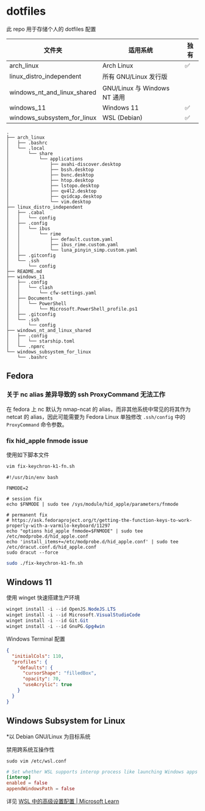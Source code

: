 # dotfiles

此 repo 用于存储个人的 dotfiles 配置

| 文件夹                      | 适用系统                     | 独有 |
| --------------------------- | ---------------------------- | ---- |
| arch_linux                  | Arch Linux                   | ✅    |
| linux_distro_independent    | 所有 GNU/Linux 发行版        |      |
| windows_nt_and_linux_shared | GNU/Linux 与 Windows NT 通用 |      |
| windows_11                  | Windows 11                   | ✅    |
| windows_subsystem_for_linux | WSL (Debian)                 | ✅    |

```tree
.
├── arch_linux
│   ├── .bashrc
│   └── .local
│       └── share
│           └── applications
│               ├── avahi-discover.desktop
│               ├── bssh.desktop
│               ├── bvnc.desktop
│               ├── htop.desktop
│               ├── lstopo.desktop
│               ├── qv4l2.desktop
│               ├── qvidcap.desktop
│               └── vim.desktop
├── linux_distro_independent
│   ├── .cabal
│   │   └── config
│   ├── .config
│   │   └── ibus
│   │       └── rime
│   │           ├── default.custom.yaml
│   │           ├── ibus_rime.custom.yaml
│   │           └── luna_pinyin_simp.custom.yaml
│   ├── .gitconfig
│   └── .ssh
│       └── config
├── README.md
├── windows_11
│   ├── .config
│   │   └── clash
│   │       └── cfw-settings.yaml
│   ├── Documents
│   │   └── PowerShell
│   │       └── Microsoft.PowerShell_profile.ps1
│   ├── .gitconfig
│   └── .ssh
│       └── config
├── windows_nt_and_linux_shared
│   ├── .config
│   │   └── starship.toml
│   └── .npmrc
└── windows_subsystem_for_linux
    └── .bashrc
```

## Fedora

### 关于 nc alias 差异导致的 ssh ProxyCommand 无法工作

在 fedora 上 nc 默认为 nmap-ncat 的 alias，而非其他系统中常见的将其作为 netcat 的 alias，因此可能需要为 Fedora Linux 单独修改 `.ssh/config` 中的 `ProxyCommand` 命令参数。

### fix hid_apple fnmode issue

使用如下脚本文件

```bash
vim fix-keychron-k1-fn.sh
```

```
#!/usr/bin/env bash

FNMODE=2

# session fix
echo $FNMODE | sudo tee /sys/module/hid_apple/parameters/fnmode

# permanent fix
# https://ask.fedoraproject.org/t/getting-the-function-keys-to-work-properly-with-a-varmilo-keyboard/11297
echo "options hid_apple fnmode=$FNMODE" | sudo tee /etc/modprobe.d/hid_apple.conf
echo 'install_items+=/etc/modprobe.d/hid_apple.conf' | sudo tee /etc/dracut.conf.d/hid_apple.conf
sudo dracut --force
```

```bash
sudo ./fix-keychron-k1-fn.sh
```

## Windows 11

使用 winget 快速搭建生产环境

```powershell
winget install -i --id OpenJS.NodeJS.LTS
winget install -i --id Microsoft.VisualStudioCode
winget install -i --id Git.Git
winget install -i --id GnuPG.Gpg4win
```

Windows Terminal 配置

```json
{
  "initialCols": 110,
  "profiles": {
    "defaults": {
      "cursorShape": "filledBox",
      "opacity": 70,
      "useAcrylic": true
    }
  }
}
```

## Windows Subsystem for Linux

*以 Debian GNU/Linux 为目标系统

禁用跨系统互操作性

```path
sudo vim /etc/wsl.conf
```

```conf
# Set whether WSL supports interop process like launching Windows apps and adding path variables. Setting these to false will block the launch of Windows processes and block adding $PATH environment variables.
[interop]
enabled = false
appendWindowsPath = false
```

详见 [WSL 中的高级设置配置 | Microsoft Learn](https://learn.microsoft.com/zh-cn/windows/wsl/wsl-config)

